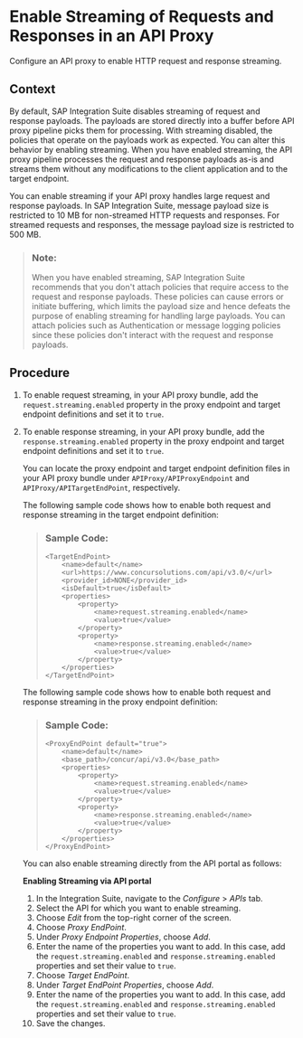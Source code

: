 <!-- loiob43d826a8b1441ae871b88787b1cd091 -->

# Enable Streaming of Requests and Responses in an API Proxy

Configure an API proxy to enable HTTP request and response streaming.



## Context

By default, SAP Integration Suite disables streaming of request and response payloads. The payloads are stored directly into a buffer before API proxy pipeline picks them for processing. With streaming disabled, the policies that operate on the payloads work as expected. You can alter this behavior by enabling streaming. When you have enabled streaming, the API proxy pipeline processes the request and response payloads as-is and streams them without any modifications to the client application and to the target endpoint.

You can enable streaming if your API proxy handles large request and response payloads. In SAP Integration Suite, message payload size is restricted to 10 MB for non-streamed HTTP requests and responses. For streamed requests and responses, the message payload size is restricted to 500 MB.

> ### Note:  
> When you have enabled streaming, SAP Integration Suite recommends that you don't attach policies that require access to the request and response payloads. These policies can cause errors or initiate buffering, which limits the payload size and hence defeats the purpose of enabling streaming for handling large payloads. You can attach policies such as Authentication or message logging policies since these policies don't interact with the request and response payloads.



## Procedure

1.  To enable request streaming, in your API proxy bundle, add the `request.streaming.enabled` property in the proxy endpoint and target endpoint definitions and set it to `true`.

2.  To enable response streaming, in your API proxy bundle, add the `response.streaming.enabled` property in the proxy endpoint and target endpoint definitions and set it to `true`.

    You can locate the proxy endpoint and target endpoint definition files in your API proxy bundle under `APIProxy/APIProxyEndpoint` and `APIProxy/APITargetEndPoint`, respectively.

    The following sample code shows how to enable both request and response streaming in the target endpoint definition:

    > ### Sample Code:  
    > ```
    > <TargetEndPoint>
    >     <name>default</name>
    >     <url>https://www.concursolutions.com/api/v3.0/</url>
    >     <provider_id>NONE</provider_id>
    >     <isDefault>true</isDefault>
    >     <properties>
    >         <property>
    >             <name>request.streaming.enabled</name>
    >             <value>true</value>
    >         </property>
    >         <property>
    >             <name>response.streaming.enabled</name>
    >             <value>true</value>
    >         </property>
    >     </properties>
    > </TargetEndPoint>
    > ```

    The following sample code shows how to enable both request and response streaming in the proxy endpoint definition:

    > ### Sample Code:  
    > ```
    > <ProxyEndPoint default="true">
    >     <name>default</name>
    >     <base_path>/concur/api/v3.0</base_path>
    >     <properties>
    >         <property>
    >             <name>request.streaming.enabled</name>
    >             <value>true</value>
    >         </property>
    >         <property>
    >             <name>response.streaming.enabled</name>
    >             <value>true</value>
    >         </property>
    >     </properties>
    > </ProxyEndPoint>
    > ```

    You can also enable streaming directly from the API portal as follows:

    **Enabling Streaming via API portal**

    1.  In the Integration Suite, navigate to the *Configure* \> *APIs* tab.
    2.  Select the API for which you want to enable streaming.
    3.  Choose *Edit* from the top-right corner of the screen.
    4.  Choose *Proxy EndPoint*.
    5.  Under *Proxy Endpoint Properties*, choose *Add*.
    6.  Enter the name of the properties you want to add. In this case, add the `request.streaming.enabled` and `response.streaming.enabled` properties and set their value to `true`.
    7.  Choose *Target EndPoint*.
    8.  Under *Target EndPoint Properties*, choose *Add*.
    9.  Enter the name of the properties you want to add. In this case, add the `request.streaming.enabled` and `response.streaming.enabled` properties and set their value to `true`.
    10. Save the changes.


